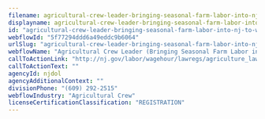 ```yaml
---
filename: agricultural-crew-leader-bringing-seasonal-farm-labor-into-nj-to-work
displayname: agricultural-crew-leader-bringing-seasonal-farm-labor-into-nj-to-work
id: "agricultural-crew-leader-bringing-seasonal-farm-labor-into-nj-to-work"
webflowId: "5f77294ddd6a49eddc9b6064"
urlSlug: "agricultural-crew-leader-bringing-seasonal-farm-labor-into-nj-to-work"
webflowName: "Agricultural Crew Leader (Bringing Seasonal Farm Labor into NJ to Work)"
callToActionLink: "http://nj.gov/labor/wagehour/lawregs/agriculture_law.html"
callToActionText: ""
agencyId: njdol
agencyAdditionalContext: ""
divisionPhone: "(609) 292-2515"
webflowIndustry: "Agricultural Crew"
licenseCertificationClassification: "REGISTRATION"
---
```

